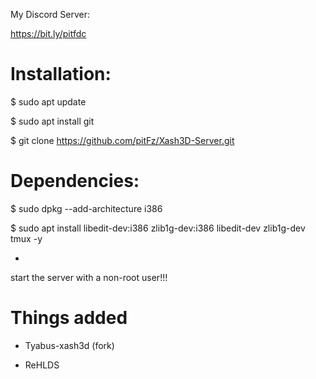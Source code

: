 My Discord Server:

https://bit.ly/pitfdc

# Installation:

$ sudo apt update

$ sudo apt install git

$ git clone https://github.com/pitFz/Xash3D-Server.git

# Dependencies:

$ sudo dpkg --add-architecture i386

$ sudo apt install libedit-dev:i386 zlib1g-dev:i386 libedit-dev zlib1g-dev tmux -y

- 

start the server with a non-root user!!!

# Things added

- Tyabus-xash3d (fork)

- ReHLDS
 







